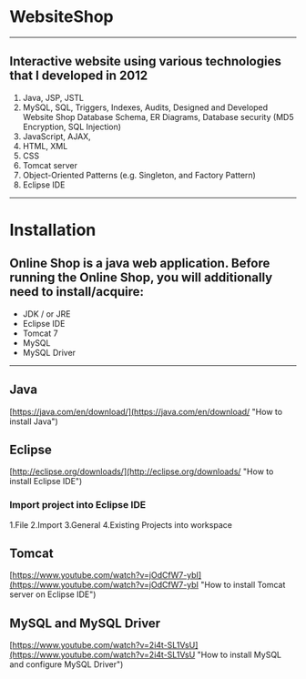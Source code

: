 
# WebsiteShop #

----------

## Interactive website using various technologies that I developed in 2012

1. Java, JSP, JSTL
2. MySQL, SQL, Triggers, Indexes, Audits, Designed and Developed Website Shop Database Schema, ER Diagrams, Database security (MD5 Encryption, SQL Injection)
3. JavaScript, AJAX, 
4. HTML, XML  
5. CSS
6. Tomcat server
7. Object-Oriented Patterns (e.g. Singleton, and Factory Pattern)
8. Eclipse IDE

----------

# Installation #

## Online Shop is a java web application. Before running the Online Shop, you will additionally need to install/acquire:

- JDK / or JRE
- Eclipse IDE
- Tomcat 7
- MySQL 
- MySQL Driver

----------

## Java

[https://java.com/en/download/](https://java.com/en/download/ "How to install Java")

## Eclipse

[http://eclipse.org/downloads/](http://eclipse.org/downloads/ "How to install Eclipse IDE")

### Import project into Eclipse IDE
1.File 
2.Import
3.General
4.Existing Projects into workspace

## Tomcat

[https://www.youtube.com/watch?v=jOdCfW7-ybI](https://www.youtube.com/watch?v=jOdCfW7-ybI "How to install Tomcat server on Eclipse IDE")

## MySQL and MySQL Driver

[https://www.youtube.com/watch?v=2i4t-SL1VsU](https://www.youtube.com/watch?v=2i4t-SL1VsU "How to install MySQL and configure MySQL Driver")

